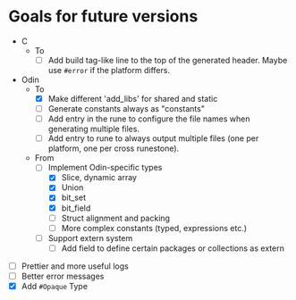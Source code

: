 # Goals for future versions

+ C
  + To
    + [ ] Add build tag-like line to the top of the generated header. Maybe use `#error` if the platform differs.
+ Odin
  + To
    + [x] Make different 'add_libs' for shared and static
    + [ ] Generate constants always as "constants"
    + [ ] Add entry in the rune to configure the file names when generating multiple files.
    + [ ] Add entry to rune to always output multiple files (one per platform, one per cross runestone).
  + From
    + [ ] Implement Odin-specific types
      + [x] Slice, dynamic array
      + [x] Union
      + [x] bit_set
      + [x] bit_field
      + [ ] Struct alignment and packing
      + [ ] More complex constants (typed, expressions etc.)
    + [ ] Support extern system
      + [ ] Add field to define certain packages or collections as extern
+ [ ] Prettier and more useful logs
+ [ ] Better error messages
+ [x] Add `#Opaque` Type
